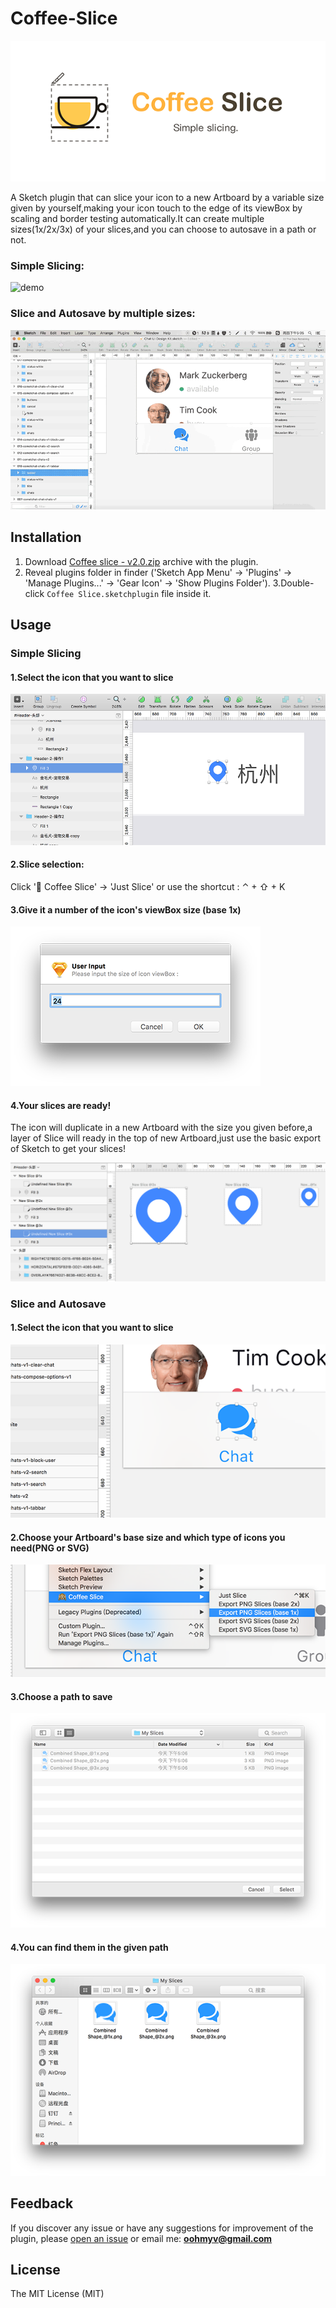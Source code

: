 Coffee-Slice
===========

   ![logo](https://github.com/KivyGogh/Coffee-Slice/blob/master/img/pic_en.png)

A Sketch plugin that can slice your icon to a new Artboard by a variable size given by yourself,making your icon touch to the edge of its viewBox by scaling and border testing automatically.It can create multiple sizes(1x/2x/3x) of your slices,and you can choose to autosave in a path or not.

### Simple Slicing:

   ![demo](https://github.com/KivyGogh/Coffee-Slice/blob/master/img/demo1.gif)

### Slice and Autosave by multiple sizes:

   ![demo](https://github.com/KivyGogh/Coffee-Slice/blob/master/img/demo2.gif)

## Installation

1. Download [Coffee slice - v2.0.zip](https://github.com/KivyGogh/Coffee-Slice/blob/master/installer-package/Coffee-Slice.sketchplugin.zip?raw=true) archive with the plugin.
2. Reveal plugins folder in finder ('Sketch App Menu' -> 'Plugins' -> 'Manage Plugins...' -> 'Gear Icon' -> 'Show Plugins Folder').
3.Double-click `Coffee Slice.sketchplugin` file inside it.

## Usage

### Simple Slicing

#### 1.Select the icon that you want to slice

   ![selection](https://github.com/KivyGogh/Coffee-Slice/blob/master/img/selectIcon.png)

#### 2.Slice selection:

 Click '🙉 Coffee Slice' -> 'Just Slice' or use the shortcut : ⌃ + ⇧ + K

#### 3.Give it a number of the icon's viewBox size (base 1x)

   ![input size](https://github.com/KivyGogh/Coffee-Slice/blob/master/img/inputSize.png)

#### 4.Your slices are ready!

The icon will duplicate in a new Artboard with the size you given before,a layer of Slice will ready in the top of new Artboard,just use the basic export of Sketch to get your slices!

   ![readied](https://github.com/KivyGogh/Coffee-Slice/blob/master/img/readied.png)


### Slice and Autosave

#### 1.Select the icon that you want to slice

   ![autosave](https://github.com/KivyGogh/Coffee-Slice/blob/master/img/autosave1.png)

#### 2.Choose your Artboard's base size and which type of icons you need(PNG or SVG)

   ![autosave](https://github.com/KivyGogh/Coffee-Slice/blob/master/img/autosave2.png)

#### 3.Choose a path to save

   ![autosave](https://github.com/KivyGogh/Coffee-Slice/blob/master/img/autosave3.png)

#### 4.You can find them in the given path

   ![autosave](https://github.com/KivyGogh/Coffee-Slice/blob/master/img/autosave4.png)



## Feedback

If you discover any issue or have any suggestions for improvement of the plugin, please [open an issue](https://github.com/kivygogh/Coffee-Slice/issues) or email me: **oohmyv@gmail.com**

## License

The MIT License (MIT)
